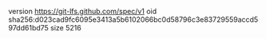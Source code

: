 version https://git-lfs.github.com/spec/v1
oid sha256:d023cad9fc6095e3413a5b6102066bc0d58796c3e83729559accd597dd61bd75
size 5216
